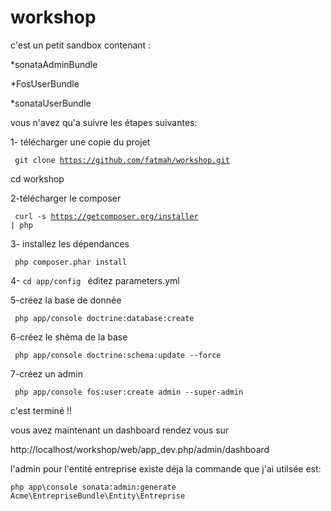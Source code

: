workshop
========
c'est un petit sandbox contenant :


*sonataAdminBundle


*FosUserBundle


*sonataUserBundle


vous n'avez qu'a suivre les étapes suivantes:


1- télécharger une copie du projet


<code> git clone https://github.com/fatmah/workshop.git </code>

cd workshop


2-télécharger le composer


<code> curl -s https://getcomposer.org/installer | php </code>


3- installez les dépendances


<code> php composer.phar install </code>

4- <code>cd app/config </code>
   éditez parameters.yml


5-créez la base de donnée


 <code> php app/console doctrine:database:create </code>

6-créez le shéma de la base


<code> php app/console doctrine:schema:update --force </code>

7-créez un admin


<code> php app/console fos:user:create admin --super-admin </code>

c'est terminé !! 

vous avez maintenant un dashboard rendez vous sur


 http://localhost/workshop/web/app_dev.php/admin/dashboard


l'admin pour l'entité entreprise existe déja la commande que j'ai utilsée est:


<code>php app\console sonata:admin:generate Acme\EntrepriseBundle\Entity\Entreprise </code>




